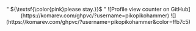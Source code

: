 <p align="center">
 " ${\textsf{\color{pink}please stay.}}$ "
![Profile view counter on GitHub](https://komarev.com/ghpvc/?username=pikopikohammer)
![](https://komarev.com/ghpvc/?username=pikopikohammer&color=ffb7c5)

